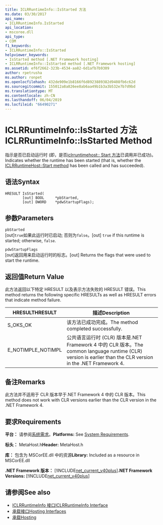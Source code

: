 ```yaml
---
title: ICLRRuntimeInfo::IsStarted 方法
ms.date: 03/30/2017
api_name:
- ICLRRuntimeInfo.IsStarted
api_location:
- mscoree.dll
api_type:
- COM
f1_keywords:
- ICLRRuntimeInfo::IsStarted
helpviewer_keywords:
- IsStarted method [.NET Framework hosting]
- ICLRRuntimeInfo::IsStarted method [.NET Framework hosting]
ms.assetid: ef6f2662-323b-4534-aa82-6d1afb7b9309
author: rpetrusha
ms.author: ronpet
ms.openlocfilehash: 432de909e1b8166f6d8923889382d9408fb6c62d
ms.sourcegitcommit: 155012a8a826ee8ab6aa49b1b3a3b532e7b7d9bd
ms.translationtype: MT
ms.contentlocale: zh-CN
ms.lasthandoff: 06/04/2019
ms.locfileid: "66490271"
---
```

# <a name="iclrruntimeinfoisstarted-method"></a><span data-ttu-id="2848d-102">ICLRRuntimeInfo::IsStarted 方法</span><span class="sxs-lookup"><span data-stu-id="2848d-102">ICLRRuntimeInfo::IsStarted Method</span></span>
<span data-ttu-id="2848d-103">指示是否已启动运行时 (即，是否[iclrruntimehost:: Start 方法](../../../../docs/framework/unmanaged-api/hosting/iclrruntimehost-start-method.md)已调用并已成功)。</span><span class="sxs-lookup"><span data-stu-id="2848d-103">Indicates whether the runtime has been started (that is, whether the [ICLRRuntimeHost::Start method](../../../../docs/framework/unmanaged-api/hosting/iclrruntimehost-start-method.md) has been called and has succeeded).</span></span>  
  
## <a name="syntax"></a><span data-ttu-id="2848d-104">语法</span><span class="sxs-lookup"><span data-stu-id="2848d-104">Syntax</span></span>  
  
```  
HRESULT IsStarted(  
        [out] BOOL     *pbStarted,  
        [out] DWORD    *pdwStartupFlags);  
```  
  
## <a name="parameters"></a><span data-ttu-id="2848d-105">参数</span><span class="sxs-lookup"><span data-stu-id="2848d-105">Parameters</span></span>  
 `pbStarted`  
 <span data-ttu-id="2848d-106">[out]`true`如果此运行时已启动; 否则为`false`。</span><span class="sxs-lookup"><span data-stu-id="2848d-106">[out] `true` if this runtime is started; otherwise, `false`.</span></span>  
  
 `pdwStartupFlags`  
 <span data-ttu-id="2848d-107">[out]返回用来启动运行时的标志。</span><span class="sxs-lookup"><span data-stu-id="2848d-107">[out] Returns the flags that were used to start the runtime.</span></span>  
  
## <a name="return-value"></a><span data-ttu-id="2848d-108">返回值</span><span class="sxs-lookup"><span data-stu-id="2848d-108">Return Value</span></span>  
 <span data-ttu-id="2848d-109">此方法返回以下特定 HRESULT 以及表示方法失败的 HRESULT 错误。</span><span class="sxs-lookup"><span data-stu-id="2848d-109">This method returns the following specific HRESULTs as well as HRESULT errors that indicate method failure.</span></span>  
  
|<span data-ttu-id="2848d-110">HRESULT</span><span class="sxs-lookup"><span data-stu-id="2848d-110">HRESULT</span></span>|<span data-ttu-id="2848d-111">描述</span><span class="sxs-lookup"><span data-stu-id="2848d-111">Description</span></span>|  
|-------------|-----------------|  
|<span data-ttu-id="2848d-112">S_OK</span><span class="sxs-lookup"><span data-stu-id="2848d-112">S_OK</span></span>|<span data-ttu-id="2848d-113">该方法已成功完成。</span><span class="sxs-lookup"><span data-stu-id="2848d-113">The method completed successfully.</span></span>|  
|<span data-ttu-id="2848d-114">E_NOTIMPL</span><span class="sxs-lookup"><span data-stu-id="2848d-114">E_NOTIMPL</span></span>|<span data-ttu-id="2848d-115">公共语言运行时 (CLR) 版本是.NET Framework 4 中的 CLR 版本。</span><span class="sxs-lookup"><span data-stu-id="2848d-115">The common language runtime (CLR) version is earlier than the CLR version in the .NET Framework 4.</span></span>|  
  
## <a name="remarks"></a><span data-ttu-id="2848d-116">备注</span><span class="sxs-lookup"><span data-stu-id="2848d-116">Remarks</span></span>  
 <span data-ttu-id="2848d-117">此方法并不适用于 CLR 版本早于.NET Framework 4 中的 CLR 版本。</span><span class="sxs-lookup"><span data-stu-id="2848d-117">This method does not work with CLR versions earlier than the CLR version in the .NET Framework 4.</span></span>  
  
## <a name="requirements"></a><span data-ttu-id="2848d-118">要求</span><span class="sxs-lookup"><span data-stu-id="2848d-118">Requirements</span></span>  
 <span data-ttu-id="2848d-119">**平台：** 请参阅[系统需求](../../../../docs/framework/get-started/system-requirements.md)。</span><span class="sxs-lookup"><span data-stu-id="2848d-119">**Platforms:** See [System Requirements](../../../../docs/framework/get-started/system-requirements.md).</span></span>  
  
 <span data-ttu-id="2848d-120">**标头：** MetaHost.h</span><span class="sxs-lookup"><span data-stu-id="2848d-120">**Header:** MetaHost.h</span></span>  
  
 <span data-ttu-id="2848d-121">**库：** 包含为 MSCorEE.dll 中的资源</span><span class="sxs-lookup"><span data-stu-id="2848d-121">**Library:** Included as a resource in MSCorEE.dll</span></span>  
  
 <span data-ttu-id="2848d-122">**.NET Framework 版本：** [!INCLUDE[net_current_v40plus](../../../../includes/net-current-v40plus-md.md)]</span><span class="sxs-lookup"><span data-stu-id="2848d-122">**.NET Framework Versions:** [!INCLUDE[net_current_v40plus](../../../../includes/net-current-v40plus-md.md)]</span></span>  
  
## <a name="see-also"></a><span data-ttu-id="2848d-123">请参阅</span><span class="sxs-lookup"><span data-stu-id="2848d-123">See also</span></span>

- [<span data-ttu-id="2848d-124">ICLRRuntimeInfo 接口</span><span class="sxs-lookup"><span data-stu-id="2848d-124">ICLRRuntimeInfo Interface</span></span>](../../../../docs/framework/unmanaged-api/hosting/iclrruntimeinfo-interface.md)
- [<span data-ttu-id="2848d-125">承载接口</span><span class="sxs-lookup"><span data-stu-id="2848d-125">Hosting Interfaces</span></span>](../../../../docs/framework/unmanaged-api/hosting/hosting-interfaces.md)
- [<span data-ttu-id="2848d-126">承载</span><span class="sxs-lookup"><span data-stu-id="2848d-126">Hosting</span></span>](../../../../docs/framework/unmanaged-api/hosting/index.md)
